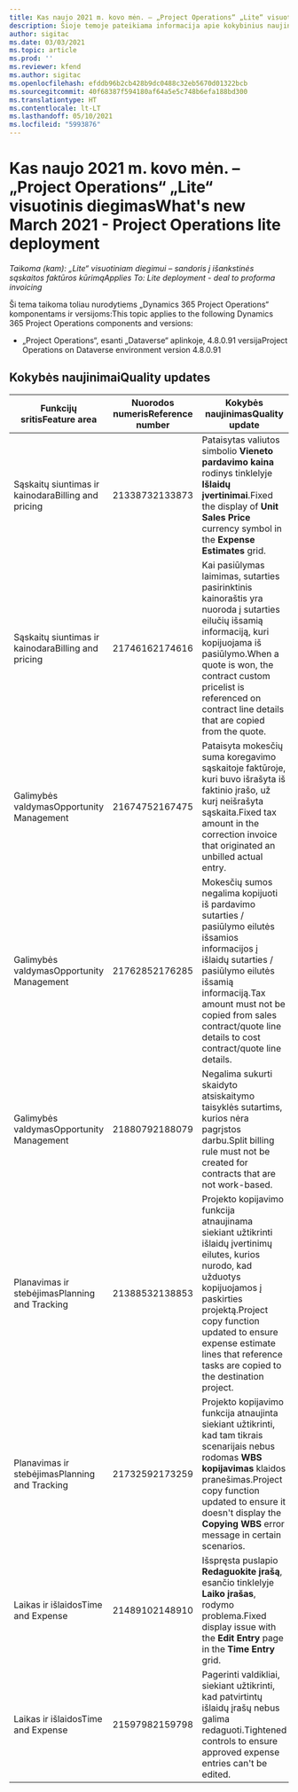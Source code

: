 ```yaml
---
title: Kas naujo 2021 m. kovo mėn. – „Project Operations“ „Lite“ visuotinis diegimas
description: Šioje temoje pateikiama informacija apie kokybinius naujinimus, pasiekiamus 2021 m. kovo mėn. „Project Operations Lite” visuotinio diegimo leidime.
author: sigitac
ms.date: 03/03/2021
ms.topic: article
ms.prod: ''
ms.reviewer: kfend
ms.author: sigitac
ms.openlocfilehash: efddb96b2cb428b9dc0488c32eb5670d01322bcb
ms.sourcegitcommit: 40f68387f594180af64a5e5c748b6efa188bd300
ms.translationtype: HT
ms.contentlocale: lt-LT
ms.lasthandoff: 05/10/2021
ms.locfileid: "5993876"
---
```

# <a name="whats-new-march-2021---project-operations-lite-deployment"></a><span data-ttu-id="5cfa9-103">Kas naujo 2021 m. kovo mėn. – „Project Operations“ „Lite“ visuotinis diegimas</span><span class="sxs-lookup"><span data-stu-id="5cfa9-103">What's new March 2021 - Project Operations lite deployment</span></span>

<span data-ttu-id="5cfa9-104">_Taikoma (kam): „Lite“ visuotiniam diegimui – sandoris į išankstinės sąskaitos faktūros kūrimą_</span><span class="sxs-lookup"><span data-stu-id="5cfa9-104">_Applies To: Lite deployment - deal to proforma invoicing_</span></span>


<span data-ttu-id="5cfa9-105">Ši tema taikoma toliau nurodytiems „Dynamics 365 Project Operations“ komponentams ir versijoms:</span><span class="sxs-lookup"><span data-stu-id="5cfa9-105">This topic applies to the following Dynamics 365 Project Operations components and versions:</span></span>

- <span data-ttu-id="5cfa9-106">„Project Operations“, esanti „Dataverse“ aplinkoje, 4.8.0.91 versija</span><span class="sxs-lookup"><span data-stu-id="5cfa9-106">Project Operations on Dataverse environment version 4.8.0.91</span></span> 

## <a name="quality-updates"></a><span data-ttu-id="5cfa9-107">Kokybės naujinimai</span><span class="sxs-lookup"><span data-stu-id="5cfa9-107">Quality updates</span></span>

| <span data-ttu-id="5cfa9-108">**Funkcijų sritis**</span><span class="sxs-lookup"><span data-stu-id="5cfa9-108">**Feature area**</span></span> | <span data-ttu-id="5cfa9-109">**Nuorodos numeris**</span><span class="sxs-lookup"><span data-stu-id="5cfa9-109">**Reference number**</span></span> | <span data-ttu-id="5cfa9-110">**Kokybės naujinimas**</span><span class="sxs-lookup"><span data-stu-id="5cfa9-110">**Quality update**</span></span> |
| --- | --- | --- |
| <span data-ttu-id="5cfa9-111">Sąskaitų siuntimas ir kainodara</span><span class="sxs-lookup"><span data-stu-id="5cfa9-111">Billing and pricing</span></span> | <span data-ttu-id="5cfa9-112">2133873</span><span class="sxs-lookup"><span data-stu-id="5cfa9-112">2133873</span></span> | <span data-ttu-id="5cfa9-113">Pataisytas valiutos simbolio **Vieneto pardavimo kaina** rodinys tinklelyje **Išlaidų įvertinimai**.</span><span class="sxs-lookup"><span data-stu-id="5cfa9-113">Fixed the display of **Unit Sales Price** currency symbol in the **Expense Estimates** grid.</span></span> |
| <span data-ttu-id="5cfa9-114">Sąskaitų siuntimas ir kainodara</span><span class="sxs-lookup"><span data-stu-id="5cfa9-114">Billing and pricing</span></span> | <span data-ttu-id="5cfa9-115">2174616</span><span class="sxs-lookup"><span data-stu-id="5cfa9-115">2174616</span></span> | <span data-ttu-id="5cfa9-116">Kai pasiūlymas laimimas, sutarties pasirinktinis kainoraštis yra nuoroda į sutarties eilučių išsamią informaciją, kuri kopijuojama iš pasiūlymo.</span><span class="sxs-lookup"><span data-stu-id="5cfa9-116">When a quote is won, the contract custom pricelist is referenced on contract line details that are copied from the quote.</span></span> |
| <span data-ttu-id="5cfa9-117">Galimybės valdymas</span><span class="sxs-lookup"><span data-stu-id="5cfa9-117">Opportunity Management</span></span> | <span data-ttu-id="5cfa9-118">2167475</span><span class="sxs-lookup"><span data-stu-id="5cfa9-118">2167475</span></span> | <span data-ttu-id="5cfa9-119">Pataisyta mokesčių suma koregavimo sąskaitoje faktūroje, kuri buvo išrašyta iš faktinio įrašo, už kurį neišrašyta sąskaita.</span><span class="sxs-lookup"><span data-stu-id="5cfa9-119">Fixed tax amount in the correction invoice that originated an unbilled actual entry.</span></span> |
| <span data-ttu-id="5cfa9-120">Galimybės valdymas</span><span class="sxs-lookup"><span data-stu-id="5cfa9-120">Opportunity Management</span></span> | <span data-ttu-id="5cfa9-121">2176285</span><span class="sxs-lookup"><span data-stu-id="5cfa9-121">2176285</span></span> | <span data-ttu-id="5cfa9-122">Mokesčių sumos negalima kopijuoti iš pardavimo sutarties / pasiūlymo eilutės išsamios informacijos į išlaidų sutarties / pasiūlymo eilutės išsamią informaciją.</span><span class="sxs-lookup"><span data-stu-id="5cfa9-122">Tax amount must not be copied from sales contract/quote line details to cost contract/quote line details.</span></span> |
| <span data-ttu-id="5cfa9-123">Galimybės valdymas</span><span class="sxs-lookup"><span data-stu-id="5cfa9-123">Opportunity Management</span></span> | <span data-ttu-id="5cfa9-124">2188079</span><span class="sxs-lookup"><span data-stu-id="5cfa9-124">2188079</span></span> | <span data-ttu-id="5cfa9-125">Negalima sukurti skaidyto atsiskaitymo taisyklės sutartims, kurios nėra pagrįstos darbu.</span><span class="sxs-lookup"><span data-stu-id="5cfa9-125">Split billing rule must not be created for contracts that are not work-based.</span></span> |
| <span data-ttu-id="5cfa9-126">Planavimas ir stebėjimas</span><span class="sxs-lookup"><span data-stu-id="5cfa9-126">Planning and Tracking</span></span> | <span data-ttu-id="5cfa9-127">2138853</span><span class="sxs-lookup"><span data-stu-id="5cfa9-127">2138853</span></span> | <span data-ttu-id="5cfa9-128">Projekto kopijavimo funkcija atnaujinama siekiant užtikrinti išlaidų įvertinimų eilutes, kurios nurodo, kad užduotys kopijuojamos į paskirties projektą.</span><span class="sxs-lookup"><span data-stu-id="5cfa9-128">Project copy function updated to ensure expense estimate lines that reference tasks are copied to the destination project.</span></span> |
| <span data-ttu-id="5cfa9-129">Planavimas ir stebėjimas</span><span class="sxs-lookup"><span data-stu-id="5cfa9-129">Planning and Tracking</span></span> | <span data-ttu-id="5cfa9-130">2173259</span><span class="sxs-lookup"><span data-stu-id="5cfa9-130">2173259</span></span> | <span data-ttu-id="5cfa9-131">Projekto kopijavimo funkcija atnaujinta siekiant užtikrinti, kad tam tikrais scenarijais nebus rodomas **WBS kopijavimas** klaidos pranešimas.</span><span class="sxs-lookup"><span data-stu-id="5cfa9-131">Project copy function updated to ensure it doesn't display the **Copying WBS** error message in certain scenarios.</span></span> |
| <span data-ttu-id="5cfa9-132">Laikas ir išlaidos</span><span class="sxs-lookup"><span data-stu-id="5cfa9-132">Time and Expense</span></span> | <span data-ttu-id="5cfa9-133">2148910</span><span class="sxs-lookup"><span data-stu-id="5cfa9-133">2148910</span></span> | <span data-ttu-id="5cfa9-134">Išspręsta puslapio **Redaguokite įrašą**, esančio tinklelyje **Laiko įrašas**, rodymo problema.</span><span class="sxs-lookup"><span data-stu-id="5cfa9-134">Fixed display issue with the **Edit Entry** page in the **Time Entry** grid.</span></span> |
| <span data-ttu-id="5cfa9-135">Laikas ir išlaidos</span><span class="sxs-lookup"><span data-stu-id="5cfa9-135">Time and Expense</span></span> | <span data-ttu-id="5cfa9-136">2159798</span><span class="sxs-lookup"><span data-stu-id="5cfa9-136">2159798</span></span> | <span data-ttu-id="5cfa9-137">Pagerinti valdikliai, siekiant užtikrinti, kad patvirtintų išlaidų įrašų nebus galima redaguoti.</span><span class="sxs-lookup"><span data-stu-id="5cfa9-137">Tightened controls to ensure approved expense entries can't be edited.</span></span> |


